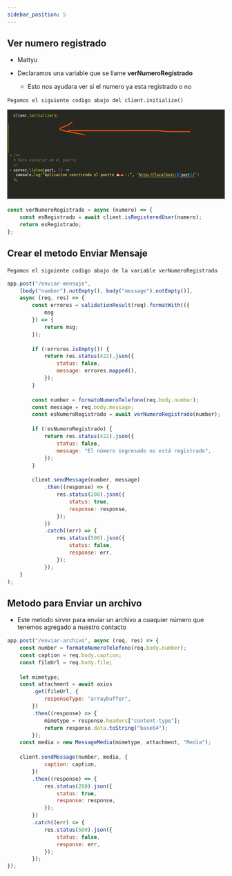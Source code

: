 ```yaml
---
sidebar_position: 5
---
```



## Ver numero registrado 
- Mattyu


- Declaramos una variable que se llame **verNumeroRegistrado**
    - Esto nos ayudara ver si el numero ya esta registrado o no
    
`Pegamos el siguiente codigo abajo del client.initialize()`

![Docusaurus logo](/img/aqui.png)

```js 
const verNumeroRegistrado = async (numero) => {
    const esRegistrado = await client.isRegisteredUser(numero);
    return esRegistrado;
};
```

## Crear el metodo Enviar Mensaje
`Pegamos el siguiente codigo abajo de la variable verNumeroRegistrado`

```js 
app.post("/enviar-mensaje",
    [body("number").notEmpty(), body("message").notEmpty()],
    async (req, res) => {
        const errores = validationResult(req).formatWith(({
            msg
        }) => {
            return msg;
        });

        if (!errores.isEmpty()) {
            return res.status(422).json({
                status: false,
                message: errores.mapped(),
            });
        }

        const number = formatoNumeroTelefono(req.body.number);
        const message = req.body.message;
        const esNumeroRegistrado = await verNumeroRegistrado(number);

        if (!esNumeroRegistrado) {
            return res.status(422).json({
                status: false,
                message: "El número ingresado no está registrado",
            });
        }

        client.sendMessage(number, message)
            .then((response) => {
                res.status(200).json({
                    status: true,
                    response: response,
                });
            })
            .catch((err) => {
                res.status(500).json({
                    status: false,
                    response: err,
                });
            });
    }
);
```
## Metodo para Enviar un archivo
- Este metodo sirver para enviar un archivo a cuaquier número que tenemos agregado a nuestro contacto

```js
app.post("/enviar-archivo", async (req, res) => {
    const number = formatoNumeroTelefono(req.body.number);
    const caption = req.body.caption;
    const fileUrl = req.body.file;

    let mimetype;
    const attachment = await axios
        .get(fileUrl, {
            responseType: "arraybuffer",
        })
        .then((response) => {
            mimetype = response.headers["content-type"];
            return response.data.toString("base64");
        });
    const media = new MessageMedia(mimetype, attachment, "Media");

    client.sendMessage(number, media, {
            caption: caption,
        })
        .then((response) => {
            res.status(200).json({
                status: true,
                response: response,
            });
        })
        .catch((err) => {
            res.status(500).json({
                status: false,
                response: err,
            });
        });
});
```